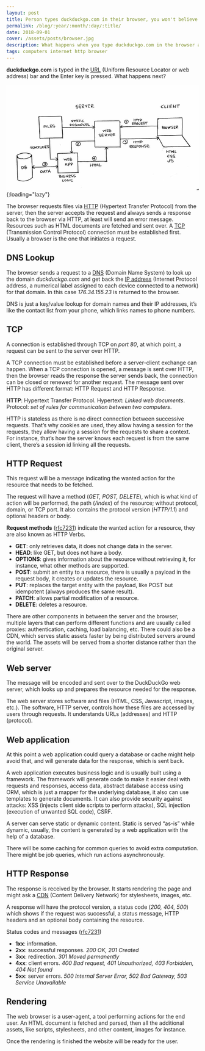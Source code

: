 ```yaml
---
layout: post
title: Person types duckduckgo.com in their browser, you won't believe what happens next
permalink: /blog/:year/:month/:day/:title/
date: 2018-09-01
cover: /assets/posts/browser.jpg
description: What happens when you type duckduckgo.com in the browser and press Enter? Click here to find out!
tags: computers internet http browser
---
```


**duckduckgo.com** is typed in the [URL](https://en.wikipedia.org/wiki/URL) (Uniform Resource Locator or web address) bar and the Enter key is pressed. What happens next?

![HTTP flow](/assets/posts/http_flow.jpg){:loading="lazy"}

The browser requests files via [HTTP](https://en.wikipedia.org/wiki/Hypertext_Transfer_Protocol) (Hypertext Transfer Protocol) from the server, then the server accepts the request and always sends a response back to the browser via HTTP, at least will send an error message. Resources such as HTML documents are fetched and sent over. A [TCP](https://en.wikipedia.org/wiki/Transmission_Control_Protocol) (Transmission Control Protocol) connection must be established first. Usually a browser is the one that initiates a request.

## DNS Lookup

The browser sends a request to a [DNS](https://en.wikipedia.org/wiki/Domain_Name_System) (Domain Name System) to look up the domain *duckduckgo.com* and get back the [IP address](https://en.wikipedia.org/wiki/IP_address) (Internet Protocol address, a numerical label assigned to each device connected to a network) for that domain. In this case *176.34.155.23* is returned to the browser.

DNS is just a key/value lookup for domain names and their IP addresses, it’s like the contact list from your phone, which links names to phone numbers.

## TCP

A connection is established through TCP on *port 80*, at which point, a request can be sent to the server over HTTP.

A TCP connection must be established before a server-client exchange can happen. When a TCP connection is opened, a message is sent over HTTP, then the browser reads the response the server sends back, the connection can be closed or renewed for another request. The message sent over HTTP has different format: HTTP Request and HTTP Response.

**HTTP**: Hypertext Transfer Protocol. Hypertext: *Linked web documents*. Protocol: *set of rules for communication between two computers*.

HTTP is stateless as there is no direct connection between successive requests. That’s why cookies are used, they allow having a session for the requests, they allow having a session for the requests to share a context. For instance, that’s how the server knows each request is from the same client, there’s a session id linking all the requests.

## HTTP Request

This request will be a message indicating the wanted action for the resource that needs to be fetched.

The request will have a method (*GET, POST, DELETE*), which is what kind of action will be performed, the path (*/index*) of the resource; without protocol, domain, or TCP port. It also contains the protocol version (*HTTP/1.1*) and optional headers or body.

**Request methods** ([rfc7231](https://tools.ietf.org/html/rfc7231#section-4)) indicate the wanted action for a resource, they are also known as HTTP Verbs.

* **GET**: only retrieves data, it does not change data in the server.
* **HEAD**: like GET, but does not have a body.
* **OPTIONS**: gives information about the resource without retrieving it, for instance, what other methods are supported.
* **POST**: submit an entity to a resource, there is usually a payload in the request body, it creates or updates the resource.
* **PUT**: replaces the target entity with the payload, like POST but idempotent (always produces the same result).
* **PATCH**: allows partial modification of a resource.
* **DELETE**: deletes a resource.

There are other components in between the server and the browser, multiple layers that can perform different functions and are usually called proxies: authentication, caching, load balancing, etc. There could also be a CDN, which serves static assets faster by being distributed servers around the world. The assets will be served from a shorter distance rather than the original server.

## Web server

The message will be encoded and sent over to the DuckDuckGo web server, which looks up and prepares the resource needed for the response.

The web server stores software and files (HTML, CSS, Javascript, images, etc.). The software, HTTP server, controls how these files are accessed by users through requests. It understands URLs (addresses) and HTTP (protocol).

## Web application

At this point a web application could query a database or cache might help avoid that, and will generate data for the response, which is sent back.

A web application executes business logic and is usually built using a framework. The framework will generate code to make it easier deal with requests and responses, access data, abstract database access using ORM, which is just a mapper for the underlying database, it also can use templates to generate documents. It can also provide security against attacks: XSS (injects client side scripts to perform attacks), SQL injection (execution of unwanted SQL code), CSRF.

A server can serve static or dynamic content. Static is served “as-is” while dynamic, usually, the content is generated by a web application with the help of a database.

There will be some caching for common queries to avoid extra computation. There might be job queries, which run actions asynchronously.

## HTTP Response

The response is received by the browser. It starts rendering the page and might ask a [CDN](https://en.wikipedia.org/wiki/Content_delivery_network) (Content Delivery Network) for stylesheets, images, etc.

A response will have the protocol version, a status code (*200, 404, 500*) which shows if the request was successful, a status message, HTTP headers and an optional body containing the resource.

Status codes and messages ([rfc7231](https://tools.ietf.org/html/rfc7231#section-6))

* **1xx**: information.
* **2xx**: successful responses. *200 OK, 201 Created*
* **3xx**: redirection. *301 Moved permanently*
* **4xx**: client errors. *400 Bad request, 401 Unauthorized, 403 Forbidden, 404 Not found*
* **5xx**: server errors. *500 Internal Server Error, 502 Bad Gateway, 503 Service Unavailable*

## Rendering

The web browser is a user-agent, a tool performing actions for the end user. An HTML document is fetched and parsed, then all the additional assets, like scripts, stylesheets, and other content, images for instance.

Once the rendering is finished the website will be ready for the user.
